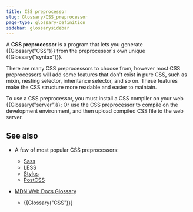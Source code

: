 ```yaml
---
title: CSS preprocessor
slug: Glossary/CSS_preprocessor
page-type: glossary-definition
sidebar: glossarysidebar
---
```



A **CSS preprocessor** is a program that lets you generate {{Glossary("CSS")}} from the preprocessor's own unique {{Glossary("syntax")}}.

There are many CSS preprocessors to choose from, however most CSS preprocessors will add some features that don't exist in pure CSS, such as mixin, nesting selector, inheritance selector, and so on. These features make the CSS structure more readable and easier to maintain.

To use a CSS preprocessor, you must install a CSS compiler on your web {{Glossary("server")}}; Or use the CSS preprocessor to compile on the development environment, and then upload compiled CSS file to the web server.

## See also

- A few of most popular CSS preprocessors:

  - [Sass](https://sass-lang.com/)
  - [LESS](https://lesscss.org/)
  - [Stylus](https://stylus-lang.com/)
  - [PostCSS](https://postcss.org/)

- [MDN Web Docs Glossary](/en-US/docs/Glossary)

  - {{Glossary("CSS")}}
